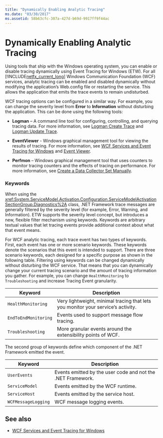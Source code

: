 ```yaml
---
title: "Dynamically Enabling Analytic Tracing"
ms.date: "03/30/2017"
ms.assetid: 58b63cfc-307a-427d-b69d-9917ff9f44ac
---
```

# Dynamically Enabling Analytic Tracing
Using tools that ship with the Windows operating system, you can enable or disable tracing dynamically using Event Tracing for Windows (ETW). For all [!INCLUDE[netfx_current_long](../../../../../includes/netfx-current-long-md.md)] Windows Communication Foundation (WCF) services, analytic tracing can be enabled and disabled dynamically without modifying the application’s Web.config file or restarting the service. This allows the application that emits the trace events to remain undisturbed.  
  
 WCF tracing options can be configured in a similar way. For example, you can change the severity level from **Error** to **Information** without disturbing the application. This can be done using the following tools:  
  
- **Logman** – A command line tool for configuring, controlling, and querying tracing data. For more information, see [Logman Create Trace](https://go.microsoft.com/fwlink/?LinkId=165426) and [Logman Update Trace](https://go.microsoft.com/fwlink/?LinkId=165427).  
  
- **EventViewer** - Windows graphical management tool for viewing the results of tracing. For more information, see [WCF Services and Event Tracing for Windows](../../../../../docs/framework/wcf/samples/wcf-services-and-event-tracing-for-windows.md) and [Event Viewer](https://go.microsoft.com/fwlink/?LinkId=165428).  
  
- **Perfmon** – Windows graphical management tool that uses counters to monitor tracing counters and the effects of tracing on performance. For more information, see [Create a Data Collector Set Manually](https://go.microsoft.com/fwlink/?LinkId=165429).  
  
### Keywords  
 When using the <xref:System.ServiceModel.Activation.Configuration.ServiceModelActivationSectionGroup.Diagnostics%2A> class, .NET Framework trace messages are generally filtered by the severity level (for example, Error, Warning, and Information). ETW supports the severity level concept, but introduces a new, flexible filter mechanism using keywords. Keywords are arbitrary textual values that let tracing events provide additional context about what that event means.  
  
 For WCF analytic tracing, each trace event has two types of keywords. First, each event has one or more scenario keywords. These keywords denote the scenarios that this event is intended to support. There are three scenario keywords, each designed for a specific purpose as shown in the following table. Filtering using keywords can be changed dynamically without disturbing the WCF service. That means that you can dynamically change your current tracing scenario and the amount of tracing information you gather. For example, you can change `HealthMonitoring` to `Troubleshooting` and increase Tracing Event granularity.  
  
|Keyword|Description|  
|-------------|-----------------|  
|`HealthMonitoring`|Very lightweight, minimal tracing that lets you monitor your service’s activity.|  
|`EndToEndMonitoring`|Events used to support message flow tracing.|  
|`Troubleshooting`|More granular events around the extensibility points of WCF.|  
  
 The second group of keywords define which component of the .NET Framework emitted the event.  
  
|Keyword|Description|  
|-------------|-----------------|  
|`UserEvents`|Events emitted by the user code and not the .NET Framework.|  
|`ServiceModel`|Events emitted by the WCF runtime.|  
|`ServiceHost`|Events emitted by the service host.|  
|`WCFMessageLogging`|WCF message logging events.|  
  
## See also

- [WCF Services and Event Tracing for Windows](../../../../../docs/framework/wcf/samples/wcf-services-and-event-tracing-for-windows.md)
